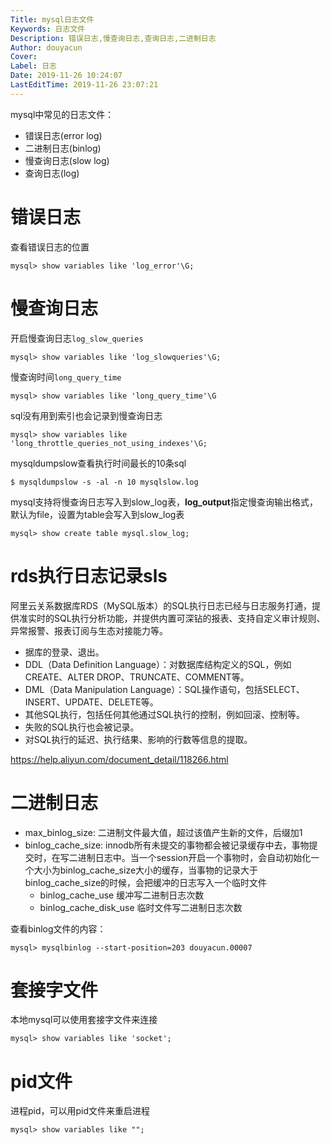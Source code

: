 ```yaml
---
Title: mysql日志文件
Keywords: 日志文件
Description: 错误日志,慢查询日志,查询日志,二进制日志
Author: douyacun
Cover: 
Label: 日志
Date: 2019-11-26 10:24:07
LastEditTime: 2019-11-26 23:07:21
---
```

mysql中常见的日志文件：
- 错误日志(error log)
- 二进制日志(binlog)
- 慢查询日志(slow log)
- 查询日志(log)

# 错误日志
查看错误日志的位置
```shell
mysql> show variables like 'log_error'\G;
```

# 慢查询日志

开启慢查询日志`log_slow_queries`
```shell
mysql> show variables like 'log_slowqueries'\G;
```
慢查询时间`long_query_time`
```shell
mysql> show variables like 'long_query_time'\G
```

sql没有用到索引也会记录到慢查询日志
```shell
mysql> show variables like 'long_throttle_queries_not_using_indexes'\G;
```

mysqldumpslow查看执行时间最长的10条sql
```shell
$ mysqldumpslow -s -al -n 10 mysqlslow.log
```

mysql支持将慢查询日志写入到slow_log表，**log_output**指定慢查询输出格式，默认为file，设置为table会写入到slow_log表

```shell
mysql> show create table mysql.slow_log;
```

# rds执行日志记录sls
阿里云关系数据库RDS（MySQL版本）的SQL执行日志已经与日志服务打通，提供准实时的SQL执行分析功能，并提供内置可深钻的报表、支持自定义审计规则、异常报警、报表订阅与生态对接能力等。
- 据库的登录、退出。
- DDL（Data Definition Language）：对数据库结构定义的SQL，例如CREATE、ALTER DROP、TRUNCATE、COMMENT等。
- DML（Data Manipulation Language）：SQL操作语句，包括SELECT、INSERT、UPDATE、DELETE等。
- 其他SQL执行，包括任何其他通过SQL执行的控制，例如回滚、控制等。
- 失败的SQL执行也会被记录。
- 对SQL执行的延迟、执行结果、影响的行数等信息的提取。

https://help.aliyun.com/document_detail/118266.html

# 二进制日志
- max_binlog_size: 二进制文件最大值，超过该值产生新的文件，后缀加1
- binlog_cache_size: innodb所有未提交的事物都会被记录缓存中去，事物提交时，在写二进制日志中。当一个session开启一个事物时，会自动初始化一个大小为binlog_cache_size大小的缓存，当事物的记录大于binlog_cache_size的时候，会把缓冲的日志写入一个临时文件
    - binlog_cache_use 缓冲写二进制日志次数 
    - binlog_cache_disk_use 临时文件写二进制日志次数

查看binlog文件的内容：
```shell
mysql> mysqlbinlog --start-position=203 douyacun.00007
```

# 套接字文件
本地mysql可以使用套接字文件来连接
```shell
mysql> show variables like 'socket';
```

# pid文件
进程pid，可以用pid文件来重启进程
```shell
mysql> show variables like "";
```

